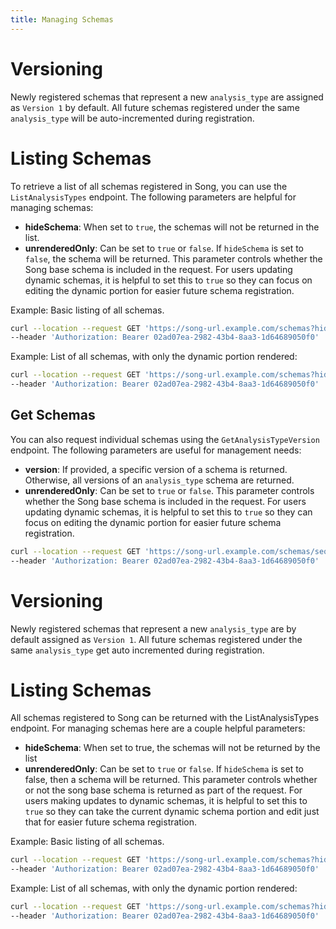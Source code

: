 ```yaml
---
title: Managing Schemas
---
```


# Versioning

Newly registered schemas that represent a new `analysis_type` are assigned as `Version 1` by default. All future schemas registered under the same `analysis_type` will be auto-incremented during registration.

# Listing Schemas

To retrieve a list of all schemas registered in Song, you can use the `ListAnalysisTypes` endpoint. The following parameters are helpful for managing schemas:

- **hideSchema**: When set to `true`, the schemas will not be returned in the list.
- **unrenderedOnly**: Can be set to `true` or `false`. If `hideSchema` is set to `false`, the schema will be returned. This parameter controls whether the Song base schema is included in the request. For users updating dynamic schemas, it is helpful to set this to `true` so they can focus on editing the dynamic portion for easier future schema registration.

Example: Basic listing of all schemas.

```bash
curl --location --request GET 'https://song-url.example.com/schemas?hideSchema=true&limit=50&offset=0&unrenderedOnly=true' \
--header 'Authorization: Bearer 02ad07ea-2982-43b4-8aa3-1d64689050f0'
```

Example: List of all schemas, with only the dynamic portion rendered:

```bash
curl --location --request GET 'https://song-url.example.com/schemas?hideSchema=false&limit=50&offset=0&unrenderedOnly=true' \
--header 'Authorization: Bearer 02ad07ea-2982-43b4-8aa3-1d64689050f0'
```

## Get Schemas

You can also request individual schemas using the `GetAnalysisTypeVersion` endpoint. The following parameters are useful for management needs:

- **version**: If provided, a specific version of a schema is returned.  Otherwise, all versions of an `analysis_type` schema are returned. 
- **unrenderedOnly**: Can be set to `true` or `false`. This parameter controls whether the Song base schema is included in the request. For users updating dynamic schemas, it is helpful to set this to `true` so they can focus on editing the dynamic portion for easier future schema registration.

```bash
curl --location --request GET 'https://song-url.example.com/schemas/sequencing_experiment?unrenderedOnly=true' \
--header 'Authorization: Bearer 02ad07ea-2982-43b4-8aa3-1d64689050f0'
```









# Versioning

Newly registered schemas that represent a new `analysis_type` are by default assigned as `Version 1`. All future schemas registered under the same `analysis_type` get auto incremented during registration.  

# Listing Schemas

All schemas registered to Song can be returned with the ListAnalysisTypes endpoint. For managing schemas here are a couple helpful parameters:

- **hideSchema**: When set to true, the schemas will not be returned by the list 
- **unrenderedOnly**: Can be set to `true` or `false`. If `hideSchema` is set to false, then a schema will be returned. This parameter controls whether or not the song base schema is returned as part of the request.  For users making updates to dynamic schemas, it is helpful to set this to `true` so they can take the current dynamic schema portion and edit just that for easier future schema registration. 

Example: Basic listing of all schemas.
```bash
curl --location --request GET 'https://song-url.example.com/schemas?hideSchema=true&limit=50&offset=0&unrenderedOnly=true' \
--header 'Authorization: Bearer 02ad07ea-2982-43b4-8aa3-1d64689050f0' 
```

Example: List of all schemas, with only the dynamic portion rendered: 

```bash
curl --location --request GET 'https://song-url.example.com/schemas?hideSchema=false&limit=50&offset=0&unrenderedOnly=true' \
--header 'Authorization: Bearer 02ad07ea-2982-43b4-8aa3-1d64689050f0' 
```
